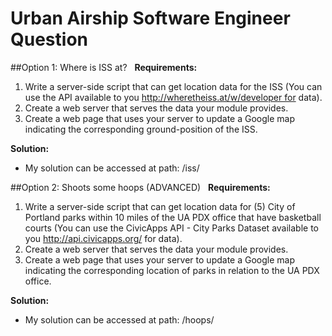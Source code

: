 # Urban Airship Software Engineer Question

##Option 1: Where is ISS at?
 
__Requirements:__

 1. Write a server-side script that can get location data for the ISS (You can use the API available to you http://wheretheiss.at/w/developer for data).
 1. Create a web server that serves the data your module provides.
 1. Create a web page that uses your server to update a Google map indicating the corresponding ground-position of the ISS.

__Solution:__

* My solution can be accessed at path: /iss/

##Option 2: Shoots some hoops (ADVANCED)
 
__Requirements:__

 1. Write a server-side script that can get location data for (5) City of Portland parks within 10 miles of the UA PDX office that have basketball courts (You can use the CivicApps API - City Parks Dataset available to you http://api.civicapps.org/ for data).
 1. Create a web server that serves the data your module provides.
 1. Create a web page that uses your server to update a Google map indicating the corresponding location of parks in relation to the UA PDX office.

__Solution:__

* My solution can be accessed at path: /hoops/
